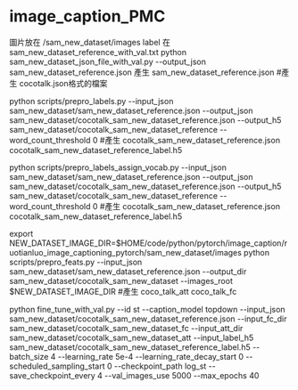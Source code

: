 # image_caption_PMC
圖片放在 /sam_new_dataset/images
label 在 sam_new_dataset_reference_with_val.txt
python sam_new_dataset_json_file_with_val.py --output_json sam_new_dataset_reference.json 產生 sam_new_dataset_reference.json #產生 cocotalk.json格式的檔案

python scripts/prepro_labels.py --input_json sam_new_dataset/sam_new_dataset_reference.json --output_json sam_new_dataset/cocotalk_sam_new_dataset_reference.json --output_h5 sam_new_dataset/cocotalk_sam_new_dataset_reference --word_count_threshold 0
#產生 cocotalk_sam_new_dataset_reference.json  cocotalk_sam_new_dataset_reference_label.h5

python scripts/prepro_labels_assign_vocab.py --input_json sam_new_dataset/sam_new_dataset_reference.json --output_json sam_new_dataset/cocotalk_sam_new_dataset_reference.json --output_h5 sam_new_dataset/cocotalk_sam_new_dataset_reference --word_count_threshold 0
#產生 cocotalk_sam_new_dataset_reference.json  cocotalk_sam_new_dataset_reference_label.h5

export NEW_DATASET_IMAGE_DIR=$HOME/code/python/pytorch/image_caption/ruotianluo_image_captioning_pytorch/sam_new_dataset/images
python scripts/prepro_feats.py --input_json sam_new_dataset/sam_new_dataset_reference.json --output_dir sam_new_dataset/cocotalk_sam_new_dataset --images_root $NEW_DATASET_IMAGE_DIR
#產生 coco_talk_att coco_talk_fc

python fine_tune_with_val.py --id st --caption_model topdown --input_json sam_new_dataset/cocotalk_sam_new_dataset_reference.json --input_fc_dir sam_new_dataset/cocotalk_sam_new_dataset_fc --input_att_dir sam_new_dataset/cocotalk_sam_new_dataset_att --input_label_h5 sam_new_dataset/cocotalk_sam_new_dataset_reference_label.h5 --batch_size 4 --learning_rate 5e-4 --learning_rate_decay_start 0 --scheduled_sampling_start 0 --checkpoint_path log_st --save_checkpoint_every 4 --val_images_use 5000 --max_epochs 40

